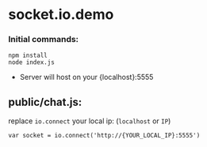 ﻿# socket.io.demo

### Initial commands:
```
npm install
node index.js
```
* Server will host on your {localhost}:5555
## public/chat.js:
replace ```io.connect``` your local ip: (```localhost``` or ```IP```)
```
var socket = io.connect('http://{YOUR_LOCAL_IP}:5555')
```
